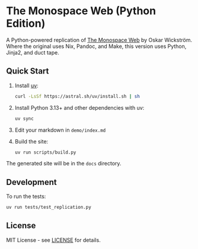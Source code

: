 # The Monospace Web (Python Edition)

A Python-powered replication of [The Monospace Web](https://github.com/owickstrom/the-monospace-web) by Oskar Wickström. 
Where the original uses Nix, Pandoc, and Make, this version uses Python, Jinja2, and duct tape.

## Quick Start

1. Install [uv](https://docs.astral.sh/uv/getting-started/installation/):
   ```bash
   curl -LsSf https://astral.sh/uv/install.sh | sh
   ```

2. Install Python 3.13+ and other dependencies with uv:
   ```bash
   uv sync
   ```

3. Edit your markdown in `demo/index.md`

4. Build the site:
   ```bash
   uv run scripts/build.py
   ```

The generated site will be in the `docs` directory.

## Development

To run the tests:
```bash
uv run tests/test_replication.py
```

## License

MIT License - see [LICENSE](LICENSE) for details.
